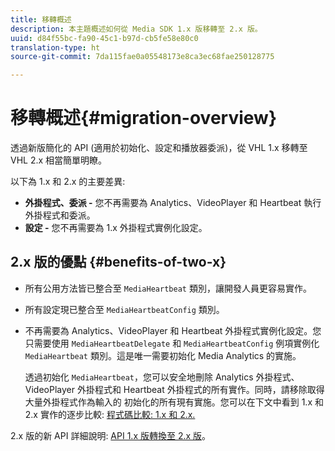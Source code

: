 ```yaml
---
title: 移轉概述
description: 本主題概述如何從 Media SDK 1.x 版移轉至 2.x 版。
uuid: d84f55bc-fa90-45c1-b97d-cb5fe58e80c0
translation-type: ht
source-git-commit: 7da115fae0a05548173e8ca3ec68fae250128775

---
```



# 移轉概述{#migration-overview}

透過新版簡化的 API (適用於初始化、設定和播放器委派)，從 VHL 1.x 移轉至 VHL 2.x 相當簡單明瞭。

以下為 1.x 和 2.x 的主要差異:

* **外掛程式、委派 -** 您不再需要為 Analytics、VideoPlayer 和 Heartbeat 執行外掛程式和委派。
* **設定 -** 您不再需要為 1.x 外掛程式實例化設定。

## 2.x 版的優點 {#benefits-of-two-x}

* 所有公用方法皆已整合至 `MediaHeartbeat` 類別，讓開發人員更容易實作。
* 所有設定現已整合至 `MediaHeartbeatConfig` 類別。
* 不再需要為 Analytics、VideoPlayer 和 Heartbeat 外掛程式實例化設定。您只需要使用 `MediaHeartbeatDelegate` 和 `MediaHeartbeatConfig` 例項實例化 `MediaHeartbeat` 類別。這是唯一需要初始化 Media Analytics 的實施。

   透過初始化 `MediaHeartbeat`，您可以安全地刪除 Analytics 外掛程式、VideoPlayer 外掛程式和 Heartbeat 外掛程式的所有實作。同時，請移除取得大量外掛程式作為輸入的 初始化的所有現有實施。您可以在下文中看到 1.x 和 2.x 實作的逐步比較: [程式碼比較: 1.x 和 2.x.](./code-comparison-1x-2x.md)

2.x 版的新 API 詳細說明: [API 1.x 版轉換至 2.x 版](./1x-2x-api-change.md)。
